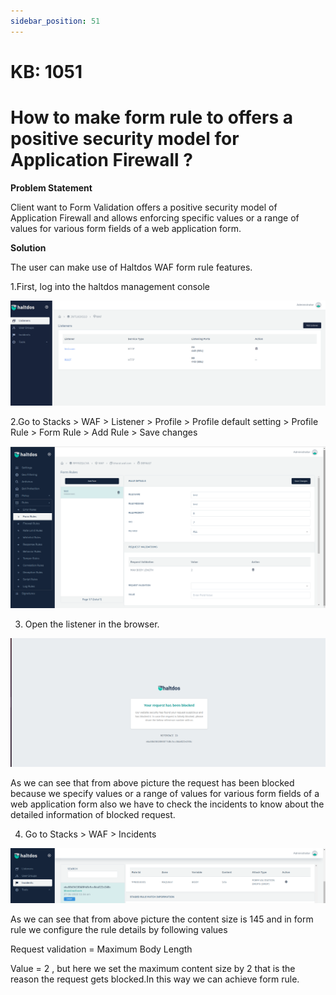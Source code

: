 ```yaml
---
sidebar_position: 51
---
```


# KB: 1051

# How to make form rule to offers a positive security model for Application Firewall ?

**Problem Statement**

Client want to Form Validation offers a positive security model of Application Firewall and allows enforcing specific values or a range of values for various form fields of a web application form.

**Solution**

The user can make use of Haltdos WAF form rule features.

1.First, log into the haltdos management console

![kb-1051](/img/waf/v6/kb/professionalconsole.png)

2.Go to Stacks > WAF > Listener > Profile > Profile default setting > Profile Rule > Form Rule > Add Rule > Save changes

![kb-1051](/img/waf/v6/kb/form.png)

3. Open the listener in the browser.

![kb-1051](/img/waf/v6/kb/formm.png)

As we can see that from above picture the request has been blocked because we specify values or a range of values for various form fields of a web application form also we have to check the incidents to know about the detailed information of blocked request.

4. Go to Stacks > WAF > Incidents

![kb-1051](/img/waf/v6/kb/inci.png)


As we can see that from above picture the content size is 145 and in form rule we configure the rule details by following values

Request validation = Maximum  Body Length

Value = 2 , but here we set the maximum content size by 2 that is the reason the request gets blocked.In this way we can achieve form rule.



